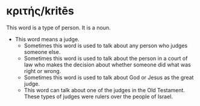 # κριτής/kritēs
This word is a type of person. It is a noun.

* This word means a judge.
    * Sometimes this word is used to talk about any person who judges someone else.
    * Sometimes this word is used to talk about the person in a court of law who makes the decision about whether someone did what was right or wrong.
    * Sometimes this word is used to talk about God or Jesus as the great judge.
    * This word can talk about one of the judges in the Old Testament. These types of judges were rulers over the people of Israel.
